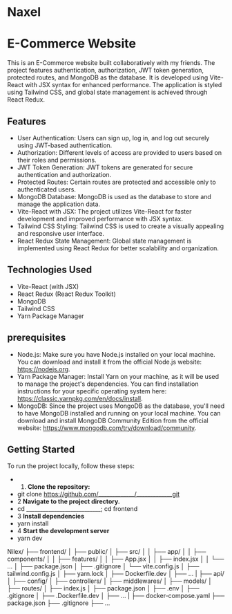 # Naxel
# E-Commerce Website


This is an E-Commerce website built collaboratively with my friends. The project features authentication, authorization, JWT token generation, protected routes, and MongoDB as the database. It is developed using Vite-React with JSX syntax for enhanced performance. The application is styled using Tailwind CSS, and global state management is achieved through React Redux.

## Features

- User Authentication: Users can sign up, log in, and log out securely using JWT-based authentication.
- Authorization: Different levels of access are provided to users based on their roles and permissions.
- JWT Token Generation: JWT tokens are generated for secure authentication and authorization.
- Protected Routes: Certain routes are protected and accessible only to authenticated users.
- MongoDB Database: MongoDB is used as the database to store and manage the application data.
- Vite-React with JSX: The project utilizes Vite-React for faster development and improved performance with JSX syntax.
- Tailwind CSS Styling: Tailwind CSS is used to create a visually appealing and responsive user interface.
- React Redux State Management: Global state management is implemented using React Redux for better scalability and organization.

## Technologies Used

- Vite-React (with JSX)
- React Redux (React Redux Toolkit)
- MongoDB
- Tailwind CSS
- Yarn Package Manager

## prerequisites
- Node.js: Make sure you have Node.js installed on your local machine. You can download and install it from the official Node.js website: https://nodejs.org.
- Yarn Package Manager: Install Yarn on your machine, as it will be used to manage the project's dependencies. You can find installation instructions for your specific operating system here: https://classic.yarnpkg.com/en/docs/install.
- MongoDB: Since the project uses MongoDB as the database, you'll need to have MongoDB installed and running on your local machine. You can download and install MongoDB Community Edition from the official website: https://www.mongodb.com/try/download/community.

 
## Getting Started

To run the project locally, follow these steps:

- 1. **Clone the repository:**
- git clone https://github.com/_____________/_____________git
- 2  **Navigate to the project directory.**
- cd ___________________________; cd frontend
- 3 **Install dependencies**
- yarn install
- 4 **Start the development server**
- yarn dev

Nilex/
  ├── frontend/
  │   ├── public/
  │   ├── src/
  │   │   ├── app/
  │   │   ├── components/
  │   │   ├── features/
  │   │   ├── App.jsx
  │   │   ├── index.jsx
  │   │   └── ...
  │   ├── package.json
  │   ├── .gitignore
  │   └── vite.config.js
  │   ├── tailwind.config.js
  │   ├── yarn.lock
  │   ├── Dockerfile.dev
  │   ├── ...
  |
  ├── api/
  │   ├── config/
  │   ├── controllers/
  │   ├── middlewares/
  │   ├── models/
  │   ├── routes/
  │   ├── index.js
  │   ├── package.json
  │   ├── .env
  │   ├── .gitignore
  │   ├── .Dockerfile.dev
  │   ├── ...
  |
  ├── docker-compose.yaml
  ├── package.json
  ├── .gitignore
  ├── ...

